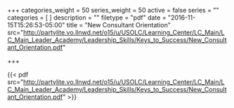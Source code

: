 +++
categories_weight = 50
series_weight = 50
active = false
series = ""
categories = [
]
description = ""
filetype = "pdf"
date = "2016-11-15T15:26:53-05:00"
title = "New Consultant Orientation"
src="http://partylite.vo.llnwd.net/o15/u/USOLC/Learning_Center/LC_Main/LC_Main_Leader_Academy/Leadership_Skills/Keys_to_Success/New_Consultant_Orientation.pdf"

+++

{{< pdf src="http://partylite.vo.llnwd.net/o15/u/USOLC/Learning_Center/LC_Main/LC_Main_Leader_Academy/Leadership_Skills/Keys_to_Success/New_Consultant_Orientation.pdf" >}}
